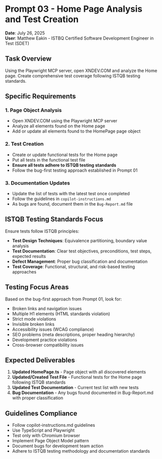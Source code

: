 # Prompt 03 - Home Page Analysis and Test Creation

**Date**: July 26, 2025  
**User**: Matthew Eakin - ISTBQ Certified Software Development Engineer in Test (SDET)

## Task Overview

Using the Playwright MCP server, open XNDEV.COM and analyze the Home page. Create comprehensive test coverage following ISTQB testing standards.

## Specific Requirements

### 1. Page Object Analysis
- Open XNDEV.COM using the Playwright MCP server
- Analyze all elements found on the Home page
- Add or update all elements found to the HomePage page object

### 2. Test Creation
- Create or update functional tests for the Home page
- Put all tests in the functional test file
- **Ensure all tests adhere to ISTQB testing standards**
- Follow the bug-first testing approach established in Prompt 01

### 3. Documentation Updates
- Update the list of tests with the latest test once completed
- Follow the guidelines in `copilot-instructions.md`
- As bugs are found, document them in the `Bug-Report.md` file

## ISTQB Testing Standards Focus

Ensure tests follow ISTQB principles:
- **Test Design Techniques**: Equivalence partitioning, boundary value analysis
- **Test Documentation**: Clear test objectives, preconditions, test steps, expected results
- **Defect Management**: Proper bug classification and documentation
- **Test Coverage**: Functional, structural, and risk-based testing approaches

## Testing Focus Areas

Based on the bug-first approach from Prompt 01, look for:
- Broken links and navigation issues
- Multiple H1 elements (HTML standards violation)
- Strict mode violations
- Invisible broken links
- Accessibility issues (WCAG compliance)
- SEO problems (meta descriptions, proper heading hierarchy)
- Development practice violations
- Cross-browser compatibility issues

## Expected Deliverables

1. **Updated HomePage.ts** - Page object with all discovered elements
2. **Updated/Created Test File** - Functional tests for the Home page following ISTQB standards
3. **Updated Test Documentation** - Current test list with new tests
4. **Bug Documentation** - Any bugs found documented in Bug-Report.md with proper classification

## Guidelines Compliance

- Follow copilot-instructions.md guidelines
- Use TypeScript and Playwright
- Test only with Chromium browser
- Implement Page Object Model pattern
- Document bugs for development team action
- Adhere to ISTQB testing methodology and documentation standards
